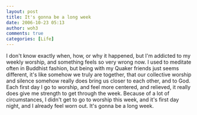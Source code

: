 ```yaml
---
layout: post
title: It's gonna be a long week
date: 2006-10-23 05:13
author: woh3
comments: true
categories: [Life]
---
```

I don't know exactly when, how, or why it happened, but I'm addicted to my weekly worship, and something feels so very wrong now. I used to meditate often in Buddhist fashion, but being with my Quaker friends just seems different, it's like somehow we truly are together, that our collective worship and silence somehow really does bring us closer to each other, and to God. Each first day I go to worship, and feel more centered, and relieved, it really does give me strength to get through the week. Because of a lot of circumstances, I didn't get to go to worship this week, and it's first day night, and I already feel worn out. It's gonna be a long week.
